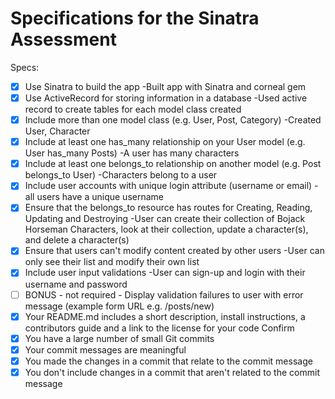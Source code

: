 # Specifications for the Sinatra Assessment

Specs:
- [X] Use Sinatra to build the app
     -Built app with Sinatra and corneal gem
- [X] Use ActiveRecord for storing information in a database
     -Used active record to create tables for each model class created
- [X] Include more than one model class (e.g. User, Post, Category) 
     -Created User, Character 
- [X] Include at least one has_many relationship on your User model (e.g. User has_many Posts)
     -A user has many characters
- [X] Include at least one belongs_to relationship on another model (e.g. Post belongs_to User)
     -Characters belong to a user
- [X] Include user accounts with unique login attribute (username or email)
     -all users have a unique username
- [X] Ensure that the belongs_to resource has routes for Creating, Reading, Updating and Destroying
    -User can create their collection of Bojack Horseman Characters, look at their collection, update a character(s), and delete a character(s)
- [X] Ensure that users can't modify content created by other users
    -User can only see their list and modify their own list
- [X] Include user input validations
    -User can sign-up and login with their username and password
- [ ] BONUS - not required - Display validation failures to user with error message (example form URL e.g. /posts/new)
- [X] Your README.md includes a short description, install instructions, a contributors guide and a link to the license for your code
Confirm
- [X] You have a large number of small Git commits 
- [X] Your commit messages are meaningful
- [X] You made the changes in a commit that relate to the commit message
- [X] You don't include changes in a commit that aren't related to the commit message